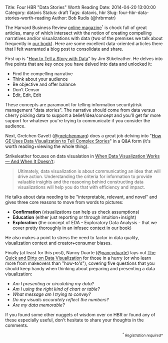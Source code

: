 Title: Four HBR "Data Stories" Worth Reading
Date: 2014-04-20 13:00:00
Category: datavis
Status: draft
Tags: datavis, hbr
Slug: four-hbr-data-stories-worth-reading
Author: Bob Rudis (@hrbrmstr)

The Harvard Business Review [online magazine](http://hbr.org/)<small><sup>*</sup></small> is chock full of great articles, many of which intersect with the notion of creating compelling narratives and/or visualizations with data (two of the premises we talk about frequently in [our book](http://bit.ly/ddsec)). Here are some excellent data-oriented articles there that I felt warranted a blog post to consolidate and share.

First up is "[How to Tell a Story with Data](http://blogs.hbr.org/2013/04/how-to-tell-a-story-with-data/)" by Jim Stikeleather. He delves into five points that are key once you have delved into data and unlocked it:

- Find the compelling narrative
- Think about your audience
- Be objective and offer balance
- Don’t Censor
- Edit, Edit, Edit

These concepts are paramount for telling information security/risk management "data stories". The narrative should come from data versus cherry picking data to support a belief/idea/concept and you'll get far more support for whatever you're trying to communicate if you consider the audience.

Next, Gretchen Gavett (@[gretchenmarg](http://twitter.com/gretchenmarg)) does a great job delving into "[How GE Uses Data Visualization to Tell Complex Stories](http://blogs.hbr.org/2013/05/how-ge-uses-data-visualization/)" in a Q&A form (it's worth reading+viewing the whole thing).

Strikeleather focuses on data visualation in [When Data Visualization Works — And When It Doesn't](http://blogs.hbr.org/2013/03/when-data-visualization-works-and/):

>Ultimately, data visualization is about communicating an idea that will drive action. Understanding the criteria for information to provide valuable insights and the reasoning behind constructing data visualizations will help you do that with efficiency and impact.

He talks about data needing to be "interpretable, relevant, and novel" and gives three core reasons to move from words to pictures:

- **Confirmation** (visualizations can help us check assumptions)
- **Education** (either just reporting or through intuition+insight)
- **Exploration** (the concept of EDA - Exploratory Data Analysis - that we cover pretty thoroughly in an infosec context in our book)

He also makes a point to stress the need to factor in data quality, visualization context and creator+consumer biases.

Finally (at least for this post), Nancy Duarte (@[nancyduarte](http://twitter.com/nancyduarte)) lays out [The Quick and Dirty on Data Visualization](http://blogs.hbr.org/2014/04/the-quick-and-dirty-on-data-visualization/) for those in a hurry (or who learn more from makeovers than "how-to's"), covering five questions that you should keep handy when thinking about preparing and presenting a data visualization:

- *Am I presenting or circulating my data?*
- *Am I using the right kind of chart or table?*
- *What message am I trying to convey?*
- *Do my visuals accurately reflect the numbers?*
- *Are my data memorable?*

If you found some other nuggets of wisdom over on HBR or found any of these especially useful, don't hesitate to share your thoughts in the comments.

<div style="width:100%; text-align:right"><small><sup>*</sup> <i>Registration required*</i></small></div>
